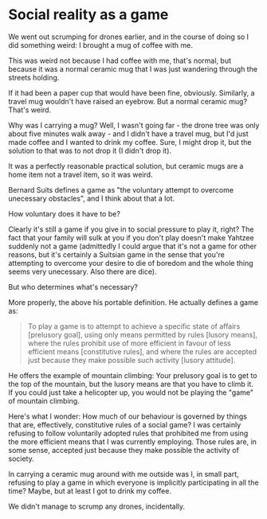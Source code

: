 # Social reality as a game

We went out scrumping for drones earlier, and in the course of doing so I did something weird: I brought a mug of coffee with me.

This was weird not because I had coffee with me, that's normal, but because it was a normal ceramic mug that I was just wandering through the streets holding.

If it had been a paper cup that would have been fine, obviously. Similarly, a travel mug wouldn't have raised an eyebrow.
But a normal ceramic mug? That's weird.

Why was I carrying a mug? Well, I wasn't going far - the drone tree was only about five minutes walk away - and I didn't have a travel mug, but I'd just made coffee and I wanted to drink my coffee. Sure, I might drop it, but the solution to that was to not drop it (I didn't drop it).

It was a perfectly reasonable practical solution, but ceramic mugs are a home item not a travel item, so it was weird.

Bernard Suits defines a game as "the voluntary attempt to overcome unecessary obstacles", and I think about that a lot.

How voluntary does it have to be? 

Clearly it's still a game if you give in to social pressure to play it, right? The fact that your family will sulk at you if you don't play doesn't make Yahtzee suddenly not a game (admittedly I could argue that it's not a game for other reasons, but it's certainly a Suitsian game in the sense that you're attempting to overcome your desire to die of boredom and the whole thing seems very unecessary. Also there are dice).

But who determines what's necessary?

More properly, the above his portable definition. He actually defines a game as:

> To play a game is to attempt to achieve a specific state of affairs [prelusory goal], using only means permitted by rules [lusory means], where the rules prohibit use of more efficient in favour of less efficient means [constitutive rules], and where the rules are accepted just because they make possible such activity [lusory attitude].

He offers the example of mountain climbing: Your prelusory goal is to get to the top of the mountain, but the lusory means are that you have to climb it. If you could just take a helicopter up, you would not be playing the "game" of mountain climbing.

Here's what I wonder: How much of our behaviour is governed by things that are, effectively, constitutive rules of a social game? I was certainly refusing to follow voluntarily adopted rules that prohibited me from using the more efficient means that I was currently employing. Those rules are, in some sense, accepted just because they make possible the activity of society.

In carrying a ceramic mug around with me outside was I, in small part, refusing to play a game in which everyone is implicitly participating in all the time?
Maybe, but at least I got to drink my coffee.

We didn't manage to scrump any drones, incidentally.
